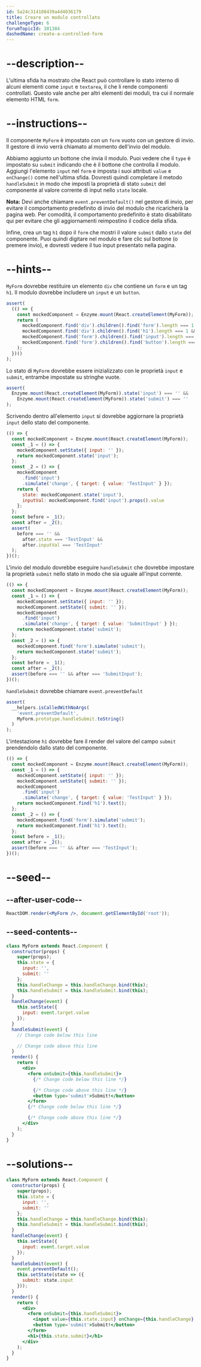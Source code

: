 ```yaml
---
id: 5a24c314108439a4d4036179
title: Creare un modulo controllato
challengeType: 6
forumTopicId: 301384
dashedName: create-a-controlled-form
---
```


# --description--

L'ultima sfida ha mostrato che React può controllare lo stato interno di alcuni elementi come `input` e `textarea`, il che li rende componenti controllati. Questo vale anche per altri elementi dei moduli, tra cui il normale elemento HTML `form`.

# --instructions--

Il componente `MyForm` è impostato con un `form` vuoto con un gestore di invio. Il gestore di invio verrà chiamato al momento dell'invio del modulo.

Abbiamo aggiunto un bottone che invia il modulo. Puoi vedere che il `type` è impostato su `submit` indicando che è il bottone che controlla il modulo. Aggiungi l'elemento `input` nel `form` e imposta i suoi attributi `value` e `onChange()` come nell'ultima sfida. Dovresti quindi completare il metodo `handleSubmit` in modo che imposti la proprietà di stato `submit` del componente al valore corrente di input nello `state` locale.

**Nota:** Devi anche chiamare `event.preventDefault()` nel gestore di invio, per evitare il comportamento predefinito di invio del modulo che ricaricherà la pagina web. Per comodità, il comportamento predefinito è stato disabilitato qui per evitare che gli aggiornamenti reimpostino il codice della sfida.

Infine, crea un tag `h1` dopo il `form` che mostri il valore `submit` dallo `state` del componente. Puoi quindi digitare nel modulo e fare clic sul bottone (o premere invio), e dovresti vedere il tuo input presentato nella pagina.

# --hints--

`MyForm` dovrebbe restituire un elemento `div` che contiene un `form` e un tag `h1`. Il modulo dovrebbe includere un `input` e un `button`.

```js
assert(
  (() => {
    const mockedComponent = Enzyme.mount(React.createElement(MyForm));
    return (
      mockedComponent.find('div').children().find('form').length === 1 &&
      mockedComponent.find('div').children().find('h1').length === 1 &&
      mockedComponent.find('form').children().find('input').length === 1 &&
      mockedComponent.find('form').children().find('button').length === 1
    );
  })()
);
```

Lo stato di `MyForm` dovrebbe essere inizializzato con le proprietà `input` e `submit`, entrambe impostate su stringhe vuote.

```js
assert(
  Enzyme.mount(React.createElement(MyForm)).state('input') === '' &&
    Enzyme.mount(React.createElement(MyForm)).state('submit') === ''
);
```

Scrivendo dentro all'elemento `input` si dovrebbe aggiornare la proprietà `input` dello stato del componente.

```js
(() => {
  const mockedComponent = Enzyme.mount(React.createElement(MyForm));
  const _1 = () => {
    mockedComponent.setState({ input: '' });
    return mockedComponent.state('input');
  };
  const _2 = () => {
    mockedComponent
      .find('input')
      .simulate('change', { target: { value: 'TestInput' } });
    return {
      state: mockedComponent.state('input'),
      inputVal: mockedComponent.find('input').props().value
    };
  };
  const before = _1();
  const after = _2();
  assert(
    before === '' &&
      after.state === 'TestInput' &&
      after.inputVal === 'TestInput'
  );
})();
```

L'invio del modulo dovrebbe eseguire `handleSubmit` che dovrebbe impostare la proprietà `submit` nello stato in modo che sia uguale all'input corrente.

```js
(() => {
  const mockedComponent = Enzyme.mount(React.createElement(MyForm));
  const _1 = () => {
    mockedComponent.setState({ input: '' });
    mockedComponent.setState({ submit: '' });
    mockedComponent
      .find('input')
      .simulate('change', { target: { value: 'SubmitInput' } });
    return mockedComponent.state('submit');
  };
  const _2 = () => {
    mockedComponent.find('form').simulate('submit');
    return mockedComponent.state('submit');
  };
  const before = _1();
  const after = _2();
  assert(before === '' && after === 'SubmitInput');
})();
```

`handleSubmit` dovrebbe chiamare `event.preventDefault`

```js
assert(
  __helpers.isCalledWithNoArgs(
    'event.preventDefault',
    MyForm.prototype.handleSubmit.toString()
  )
);
```

L'intestazione `h1` dovrebbe fare il render del valore del campo `submit` prendendolo dallo stato del componente.

```js
(() => {
  const mockedComponent = Enzyme.mount(React.createElement(MyForm));
  const _1 = () => {
    mockedComponent.setState({ input: '' });
    mockedComponent.setState({ submit: '' });
    mockedComponent
      .find('input')
      .simulate('change', { target: { value: 'TestInput' } });
    return mockedComponent.find('h1').text();
  };
  const _2 = () => {
    mockedComponent.find('form').simulate('submit');
    return mockedComponent.find('h1').text();
  };
  const before = _1();
  const after = _2();
  assert(before === '' && after === 'TestInput');
})();
```

# --seed--

## --after-user-code--

```jsx
ReactDOM.render(<MyForm />, document.getElementById('root'));
```

## --seed-contents--

```jsx
class MyForm extends React.Component {
  constructor(props) {
    super(props);
    this.state = {
      input: '',
      submit: ''
    };
    this.handleChange = this.handleChange.bind(this);
    this.handleSubmit = this.handleSubmit.bind(this);
  }
  handleChange(event) {
    this.setState({
      input: event.target.value
    });
  }
  handleSubmit(event) {
    // Change code below this line

    // Change code above this line
  }
  render() {
    return (
      <div>
        <form onSubmit={this.handleSubmit}>
          {/* Change code below this line */}

          {/* Change code above this line */}
          <button type='submit'>Submit!</button>
        </form>
        {/* Change code below this line */}

        {/* Change code above this line */}
      </div>
    );
  }
}
```

# --solutions--

```jsx
class MyForm extends React.Component {
  constructor(props) {
    super(props);
    this.state = {
      input: '',
      submit: ''
    };
    this.handleChange = this.handleChange.bind(this);
    this.handleSubmit = this.handleSubmit.bind(this);
  }
  handleChange(event) {
    this.setState({
      input: event.target.value
    });
  }
  handleSubmit(event) {
    event.preventDefault();
    this.setState(state => ({
      submit: state.input
    }));
  }
  render() {
    return (
      <div>
        <form onSubmit={this.handleSubmit}>
          <input value={this.state.input} onChange={this.handleChange} />
          <button type='submit'>Submit!</button>
        </form>
        <h1>{this.state.submit}</h1>
      </div>
    );
  }
}
```
